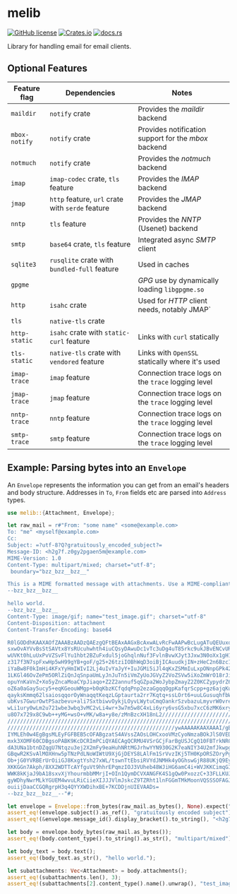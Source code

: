 # melib

[![GitHub license](https://img.shields.io/github/license/meli/meli)](https://github.com/meli/meli/blob/master/COPYING) [![Crates.io](https://img.shields.io/crates/v/melib)](https://crates.io/crates/melib) [![docs.rs](https://docs.rs/melib/badge.svg)](https://docs.rs/melib)

Library for handling email for email clients.

## Optional Features

| Feature flag  | Dependencies                                     | Notes                                                |
|---------------|--------------------------------------------------|------------------------------------------------------|
| `maildir`     | `notify` crate                                   | Provides the *maildir* backend                       |
| `mbox-notify` | `notify` crate                                   | Provides notification support for the *mbox* backend |
| `notmuch`     | `notify` crate                                   | Provides the *notmuch* backend                       |
| `imap`        | `imap-codec` crate, `tls` feature                | Provides the *IMAP* backend                          |
| `jmap`        | `http` feature, `url` crate with `serde` feature | Provides the *JMAP* backend                          |
| `nntp`        | `tls` feature                                    | Provides the *NNTP* (Usenet) backend                 |
| `smtp`        | `base64` crate, `tls` feature                    | Integrated async *SMTP* client                       |
| `sqlite3`     | `rusqlite` crate with `bundled-full` feature     | Used in caches                                       |
| `gpgme`       |                                                  | *GPG* use by dynamically loading `libgpgme.so`       |
| `http`        | `isahc` crate                                    | Used for *HTTP* client needs, notably JMAP`          |
| `tls`         | `native-tls` crate                               |                                                      |
| `http-static` | `isahc` crate with `static-curl` feature         | Links with `curl` statically                         |
| `tls-static`  | `native-tls` crate with `vendored` feature       | Links with `OpenSSL` statically where it's used      |
| `imap-trace`  | `imap` feature                                   | Connection trace logs on the `trace` logging level   |
| `jmap-trace`  | `jmap` feature                                   | Connection trace logs on the `trace` logging level   |
| `nntp-trace`  | `nntp` feature                                   | Connection trace logs on the `trace` logging level   |
| `smtp-trace`  | `smtp` feature                                   | Connection trace logs on the `trace` logging level   |

## Example: Parsing bytes into an `Envelope`

An `Envelope` represents the information you can get from an email's headers
and body structure. Addresses in `To`, `From` fields etc are parsed into
`Address` types.

```rust
use melib::{Attachment, Envelope};

let raw_mail = r#"From: "some name" <some@example.com>
To: "me" <myself@example.com>
Cc:
Subject: =?utf-8?Q?gratuitously_encoded_subject?=
Message-ID: <h2g7f.z0gy2pgaen5m@example.com>
MIME-Version: 1.0
Content-Type: multipart/mixed; charset="utf-8";
 boundary="bzz_bzz__bzz__"

This is a MIME formatted message with attachments. Use a MIME-compliant client to view it properly.
--bzz_bzz__bzz__

hello world.
--bzz_bzz__bzz__
Content-Type: image/gif; name="test_image.gif"; charset="utf-8"
Content-Disposition: attachment
Content-Transfer-Encoding: base64

R0lGODdhKAAXAOfZAAABzAADzQAEzgQFtBEAxAAGxBcAxwALvRcFwAAPwBcLugATuQEUuxoNuxYQ
sxwOvAYVvBsStSAVtx8YsRUcuhwhth4iuCQsyDAwuDc1vTc3uDg4uT85rkc9ukJBvENCvURGukdF
wUVKt0hLuUxPvVZSvFlYu1hbt2BZuFxdul5joGhqlnNuf3FvlnBvwXJyt3Jxw3N0oXx1gH12gV99
z317f3N7spFxwHp5wH99gYB+goF/g25+26tziIOBhWqD3oiBjICAuudkjIN+zHeC2n6Bzc1vh4eF
iYaBw8F0kImHi4KFxYyHmIWIvI2Lj4uIvYaJyY+IuJGMi5iJl4qKxZSMmIuLxpONnpGPk42NvI2M
1LKGl46OvZePm5ORlZiQnJqSnpaUmLyJnJuTn5iVmZyUoJGVyZ2VoZSVw5iXoZmWrO18rJiUyp6W
opuYnKaVnZ+Xo5yZncaMoaCYpJiaqo+Z2Z2annuf5qGZpa2WoJybpZmayZ2Z0KCZypydrZ6dp6Cd
oZ6a0aGay5ucy5+eqKGeouWMgp+b0qKbzKCfqdqPnp2ezaGgqqOgpKafqrScpp+gz6ajqKujr62j
qayksKmmq62lsaiosqqorOyWnaqqtKeqzLGptaurta2rr7Kqtq+ssLOrt6+uuLGusuqhfbWtubCv
ubKvs7GwurOwtPSazbevu+ali7SxtbiwvOykjLOyvLWytuCmqOankrSzvbazuLmyvrW0vre0uba1
wLi1ury0wLm2u721wbe3wbq3vMC2vLi4wr+3w7m5w8C4xLi6yry6vsG5xbu7xcC6zMK6xry8xry+
u8O7x729x8C9wb++yMG+wsO+vMK/w8a+y8e/zMnBzcXH18nL2///////////////////////////
////////////////////////////////////////////////////////////////////////////
/////////////////////////////////////////////////////ywAAAAAKAAXAAAI/gBP4Cjh
IYMLEh0w4EgBgsMLEyFGFBEB5cOFABgzatS4AVssZAOsLOHCxooVMzCyoNmzaBOkJlS0VEDyZMjG
mxk3XOMF60CDBgsoPABK9KcDCRImPCiQYAECAgQCRMU4VSrGCjFarBgUSJCgQ10FBTrkNRCfPnz4
dA3UNa1btnDZqgU7Ntqzu3ej2X2mFy9eaHuhNRtMGJrhwYYN930G2K7eaNIY34U2mfJkwpgzI9Yr
GBqwR2KSvAlMOXHnw5pTNzPdLNoWIWtU9XjGjDEYS8LAlFm1SrVvzIKj5TH0KpORSZOryPgCZgqL
Ob+jG0YVRBErUrOiiGJ8KxgtYsh27xWL/tswnTtEbsiRVYdJNMHk4yOGhswGjR88UKjQ9Ey+/8TL
XKKGGn7Akph/8XX2WDTTcAYfguVt9hhrEPqmzIOJ3VUheb48WJiHG6amC4i+WVJKKCimqGIoYxyj
WWK8kKjaJ9bA18sxvXjYhourmbbMMrjI+OIn1QymDCVXANGFK4S1gQw0PxozzC+33FLLKUJq9gk1
gyWDhyNwrMLkYGUEM4wvuLRiCiieXIJJJVlmJskcZ9TZRht1lnFGGmTMkMoonVQSSSOFAGJHHI0w
ouiijDaaCCGQRgrpH3q4QYYXWDihxBE+7KCDDjnUIEVAADs=
--bzz_bzz__bzz__--"#;

let envelope = Envelope::from_bytes(raw_mail.as_bytes(), None).expect("Could not parse mail");
assert_eq!(envelope.subject().as_ref(), "gratuitously encoded subject");
assert_eq!(&envelope.message_id().display_bracket().to_string(), "<h2g7f.z0gy2pgaen5m@example.com>");

let body = envelope.body_bytes(raw_mail.as_bytes());
assert_eq!(body.content_type().to_string().as_str(), "multipart/mixed");

let body_text = body.text();
assert_eq!(body_text.as_str(), "hello world.");

let subattachments: Vec<Attachment> = body.attachments();
assert_eq!(subattachments.len(), 3);
assert_eq!(subattachments[2].content_type().name().unwrap(), "test_image.gif");
```
